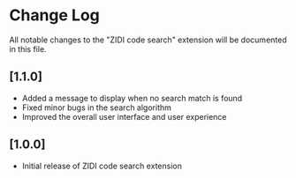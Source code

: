 # Change Log

All notable changes to the "ZIDI code search" extension will be documented in this file.


## [1.1.0]
- Added a message to display when no search match is found
- Fixed minor bugs in the search algorithm
- Improved the overall user interface and user experience

## [1.0.0]

- Initial release of ZIDI code search extension
